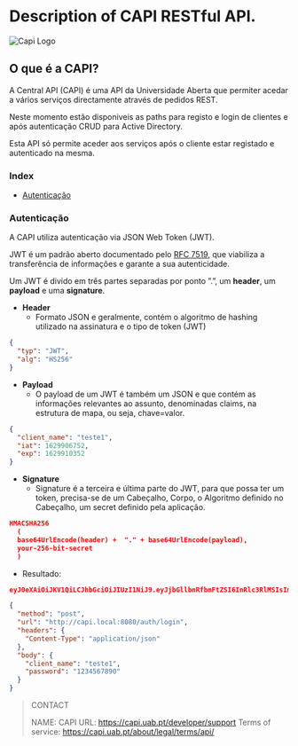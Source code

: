 # Description of CAPI RESTful API.

![Capi Logo](http://10.4.0.59/capi/Documentation/Assets/img/capi.png "Capi Logo")

## O que é a CAPI?
A Central API (CAPI) é uma API da Universidade Aberta que permiter acedar a vários serviços directamente através de pedidos REST.

Neste momento estão disponiveis as paths para registo e login de clientes e após autenticação CRUD para Active Directory.

Esta API só permite aceder aos serviços após o cliente estar registado e autenticado na mesma. 

### Index
- [Autenticação](#Autenticação)

### Autenticação
A CAPI utiliza autenticação via JSON Web Token (JWT).

JWT é um padrão aberto documentado pelo [RFC 7519](https://datatracker.ietf.org/doc/html/rfc7519 "RFC 7519"), que viabiliza a transferência de informações e garante a sua autenticidade.

Um JWT é divido em três partes separadas por ponto ”.”, um **header**, um **payload** e uma **signature**.


  - **Header**
    - Formato JSON e geralmente, contém o algoritmo de hashing utilizado na assinatura e o tipo de token (JWT)

```json
{
  "typ": "JWT",
  "alg": "HS256"
}
```

  - **Payload**
    - O payload de um JWT é também um JSON e que contém as informações relevantes ao assunto, denominadas claims, na estrutura de mapa, ou seja, chave=valor.
```json
{
  "client_name": "teste1",
  "iat": 1629906752,
  "exp": 1629910352
}
```    
  - **Signature**
    - Signature é a terceira e última parte do JWT, para que possa ter um token, precisa-se de um Cabeçalho, Corpo, o Algoritmo definido no Cabeçalho, um secret definido pela aplicação.

```json
HMACSHA256
  (
  base64UrlEncode(header) +  "." + base64UrlEncode(payload),
  your-256-bit-secret
  ) 
```
 - Resultado:
 ```json
eyJ0eXAiOiJKV1QiLCJhbGciOiJIUzI1NiJ9.eyJjbGllbnRfbmFtZSI6InRlc3RlMSIsImlhdCI6MTYyOTkwNjc1MiwiZXhwIjoxNjI5OTEwMzUyfQ.Vskrf57VjUpEvlfLK3dMIlkAIXCcNDTIdbD3n_YOlq8
```


```json http
{
  "method": "post",
  "url": "http://capi.local:8080/auth/login",
  "headers": {
    "Content-Type": "application/json"
  },
  "body": {
    "client_name": "teste1",
    "password": "1234567890"
  }
}
```

>CONTACT
>
>NAME: CAPI
>URL: https://capi.uab.pt/developer/support
>Terms of service: https://capi.uab.pt/about/legal/terms/api/